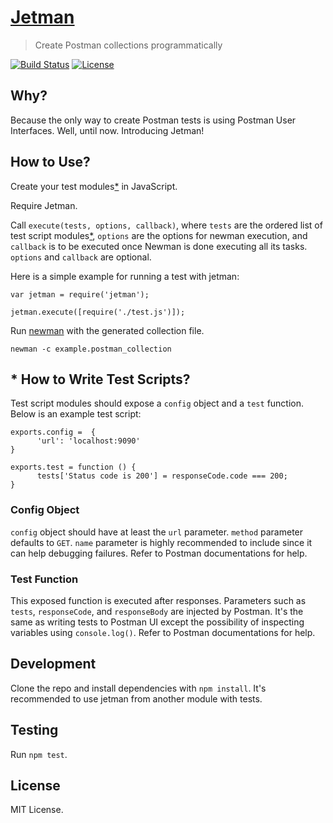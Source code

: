 # [Jetman](https://github.com/emrehan/jetman)
> Create Postman collections programmatically

[![Build Status](https://travis-ci.com/emrehan/jetman.svg?token=6mGgqf5q8dpxwiXrxzAR&branch=master)](https://travis-ci.com/emrehan/jetman)
[![License](http://img.shields.io/:license-mit-blue.svg)](http://doge.mit-license.org)


## Why?
Because the only way to create Postman tests is using Postman User Interfaces. Well, until now. Introducing Jetman!



## How to Use?
Create your test modules[*](#-how-to-write-test-scripts) in JavaScript.

Require Jetman.

Call `execute(tests, options, callback)`, where `tests` are the ordered list of test script modules[*](#-how-to-write-test-scripts), `options` are the options for newman execution, and `callback` is to be executed once Newman is done executing all its tasks.
`options` and `callback` are optional.

Here is a simple example for running a test with jetman:

    var jetman = require('jetman');

    jetman.execute([require('./test.js')]);



Run [newman](https://www.npmjs.com/package/newman) with the generated collection file.

    newman -c example.postman_collection



## * How to Write Test Scripts?
Test script modules should expose a `config` object and a `test` function.
Below is an example test script:

    exports.config =  {
          'url': 'localhost:9090'
    }

    exports.test = function () {
          tests['Status code is 200'] = responseCode.code === 200;
    }


### Config Object
`config` object should have at least the `url` parameter. 
`method` parameter defaults to `GET`.
`name` parameter is highly recommended to include since it can help debugging failures.
Refer to Postman documentations for help.


### Test Function
This exposed function is executed after responses. 
Parameters such as `tests`, `responseCode`, and `responseBody` are injected by Postman.
It's the same as writing tests to Postman UI except the possibility of inspecting variables using `console.log()`.
Refer to Postman documentations for help.



## Development
Clone the repo and install dependencies with `npm install`.
It's recommended to use jetman from another module with tests.



## Testing
Run `npm test`.



## License
MIT License.
